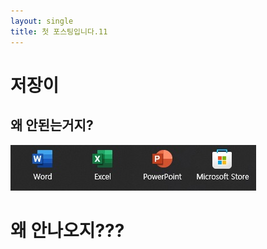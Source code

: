 ```yaml
---
layout: single
title: 첫 포스팅입니다.11
---
```


# 저장이
## 왜 안된는거지?

![샘플이미지](./Test/2023-11-10-test.png)


# 왜 안나오지???
